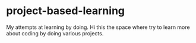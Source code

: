 # project-based-learning
My attempts at learning by doing.
Hi this the space where try to learn more about coding by doing various projects.
